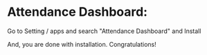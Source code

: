 Attendance Dashboard:
=========================================================

Go to Setting / apps and search "Attendance Dashboard" and Install

And, you are done with installation. Congratulations!
